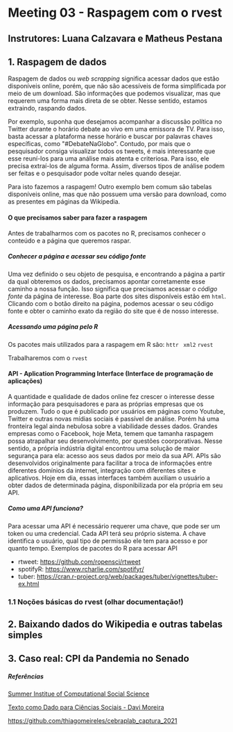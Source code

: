 # Meeting 03 - Raspagem com o rvest
## Instrutores: Luana Calzavara e Matheus Pestana

## 1. Raspagem de dados

Raspagem de dados ou *web scrapping* significa acessar dados que estão disponíveis online, porém, que não são acessíveis de forma simplificada por meio de um download. São informações que podemos visualizar, mas que requerem uma forma mais direta de se obter. Nesse sentido, estamos extraindo, raspando dados.

Por exemplo, suponha que desejamos acompanhar a discussão política no Twitter durante o horário debate ao vivo em uma emissora de TV. Para isso, basta acessar a plataforma nesse horário e buscar por palavras chaves específicas, como "#DebateNaGlobo". Contudo, por mais que o pesquisador consiga visualizar todos os tweets, é mais interessante que esse reuní-los para uma análise mais atenta e criteriosa. Para isso, ele precisa extraí-los de alguma forma. Assim, diversos tipos de análise podem ser feitas e o pesquisador pode voltar neles quando desejar. 

Para isto fazemos a raspagem!
Outro exemplo bem comum são tabelas disponíveis online, mas que não possuem uma versão para download, como as presentes em páginas da Wikipedia.

#### O que precisamos saber para fazer a raspagem

Antes de trabalharmos com os pacotes no R, precisamos conhecer o conteúdo e a página  que queremos raspar. 


##### Conhecer a página e acessar seu código fonte
Uma vez definido o seu objeto de pesquisa, e encontrando a página a partir da qual obteremos os dados, precisamos apontar corretamente esse caminho a nossa função. Isso significa que precisamos acessar o *código fonte* da página de interesse. 
Boa parte dos sites disponíveis estão em `html`. Clicando com o botão direito na página, podemos acessar o seu código fonte e obter o caminho exato da região do site que é de nosso interesse.


##### Acessando uma página pelo R
Os pacotes mais utilizados para a raspagem em R são:
`httr `
`xml2`
`rvest`

Trabalharemos com o `rvest`


#### API - Aplication Programming Interface (Interface de programação de aplicações)

A quantidade e qualidade de dados online fez crescer o interesse desse informação para pesquisadores e para as próprias empresas que os produzem. Tudo o que é publicado por usuários em páginas como Youtube, Twitter e outras novas mídias sociais é passível de análise. Porém há uma fronteira legal ainda nebulosa sobre a viabilidade desses dados. Grandes empresas como o Facebook, hoje Meta, temem que tamanha raspagem possa atrapalhar seu desenvolvimento, por questões coorporativas. Nesse sentido, a própria indústria digital encontrou uma solução de maior segurança para ela: acesso aos seus dados por meio da sua API.
APIs são desenvolvidos originalmente para facilitar a troca de informações entre diferentes domínios da internet, integração com diferentes sites e aplicativos. Hoje em dia, essas interfaces também auxiliam o usuário a obter dados de determinada página, disponibilizada por ela própria em seu API.

##### Como uma API funciona?

Para acessar uma API é necessário requerer uma chave, que pode ser um token ou uma credencial. Cada API terá seu próprio sistema. A chave identifica o usuário, qual tipo de permissão ele tem para acesso e por quanto tempo.
Exemplos de pacotes do R para acessar API
 - rtweet: https://github.com/ropensci/rtweet
 - spotifyR: https://www.rcharlie.com/spotifyr/
 - tuber: https://cran.r-project.org/web/packages/tuber/vignettes/tuber-ex.html


### 1.1 Noções básicas do rvest (olhar documentação!)

## 2. Baixando dados do Wikipedia e outras tabelas simples

## 3. Caso real: CPI da Pandemia no Senado



##### Referências

[Summer Institue of Computational Social Science](https://www.youtube.com/playlist?list=PL9UNgBC7ODr4M1_4RLr4IYcXbHPUWYMrZ)

[Texto como Dado para Ciências Sociais - Davi Moreira](https://bookdown.org/davi_moreira/txt4cs/)

https://github.com/thiagomeireles/cebraplab_captura_2021

